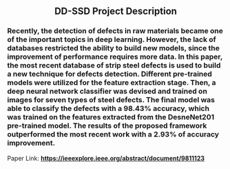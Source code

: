 <h2 align="center">DD-SSD Project Description</h2>
<h3 align="left">Recently, the detection of defects in raw materials became one of the important topics in deep learning. However, the lack of databases restricted the ability to build new models, since the improvement of performance requires more data. In this paper, the most recent database of strip steel defects is used to build a new technique for defects detection. Different pre-trained models were utilized for the feature extraction stage. Then, a deep neural network classifier was devised and trained on images for seven types of steel defects. The final model was able to classify the defects with a 98.43% accuracy, which was trained on the features extracted from the DesneNet201 pre-trained model. The results of the proposed framework outperformed the most recent work with a 2.93% of accuracy improvement.</h3>

Paper Link: **https://ieeexplore.ieee.org/abstract/document/9811123**

